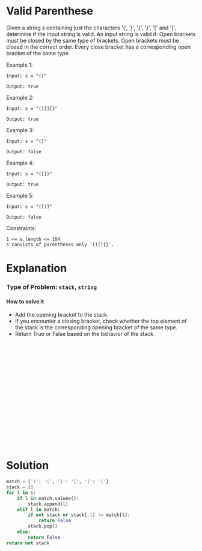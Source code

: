 # Valid Parenthese

Given a string s containing just the characters '(', ')', '{', '}', '[' and ']', determine if the input string is valid.
An input string is valid if:
Open brackets must be closed by the same type of brackets.
Open brackets must be closed in the correct order.
Every close bracket has a corresponding open bracket of the same type.

Example 1:

    Input: s = "()"

    Output: true

Example 2:

    Input: s = "()[]{}"

    Output: true

Example 3:

    Input: s = "(]"

    Output: false

Example 4:

    Input: s = "([])"

    Output: true

Example 5:

    Input: s = "([)]"

    Output: false

Constraints:

    1 <= s.length <= 104
    s consists of parentheses only '()[]{}'.

# Explanation

### Type of Problem: `stack`, `string`

#### How to solve it

- Add the opening bracket to the stack.
- If you encounter a closing bracket, check whether the top element of the stack is the corresponding opening bracket of the same type.
- Return True or False based on the behavior of the stack.

<br>
<br>
<br>
<br>
<br>
<br>
<br>
<br>
<br>
<br>
<br>
<br>
<br>
<br>
<br>
<br>

# Solution

```Python
match = {')': '(', '}': '{', ']': '['}
stack = []
for l in s:
    if l in match.values():
        stack.append(l)
    elif l in match:
        if not stack or stack[-1] != match[l]:
            return False
        stack.pop()
    else:
        return False
return not stack
```
